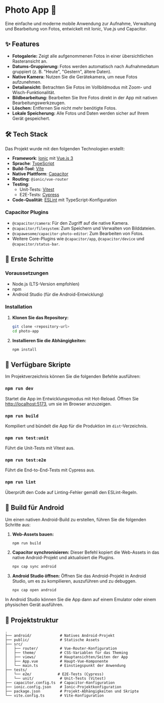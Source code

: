 # Photo App 📸

Eine einfache und moderne mobile Anwendung zur Aufnahme, Verwaltung und Bearbeitung von Fotos, entwickelt mit Ionic, Vue.js und Capacitor.

## ✨ Features

* **Fotogalerie:** Zeigt alle aufgenommenen Fotos in einer übersichtlichen Rasteransicht an.
* **Datums-Gruppierung:** Fotos werden automatisch nach Aufnahmedatum gruppiert (z. B. "Heute", "Gestern", ältere Daten).
* **Native Kamera:** Nutzen Sie die Gerätekamera, um neue Fotos aufzunehmen.
* **Detailansicht:** Betrachten Sie Fotos im Vollbildmodus mit Zoom- und Wisch-Funktionalität.
* **Bildbearbeitung:** Bearbeiten Sie Ihre Fotos direkt in der App mit nativen Bearbeitungswerkzeugen.
* **Löschen:** Entfernen Sie nicht mehr benötigte Fotos.
* **Lokale Speicherung:** Alle Fotos und Daten werden sicher auf Ihrem Gerät gespeichert.

## 🛠️ Tech Stack

Das Projekt wurde mit den folgenden Technologien erstellt:

* **Framework**: [Ionic](https://ionicframework.com/) mit [Vue.js 3](https://vuejs.org/)
* **Sprache**: [TypeScript](https://www.typescriptlang.org/)
* **Build-Tool**: [Vite](https://vitejs.dev/)
* **Native Plattform**: [Capacitor](https://capacitorjs.com/)
* **Routing**: `@ionic/vue-router`
* **Testing**:
    * Unit-Tests: [Vitest](https://vitest.dev/)
    * E2E-Tests: [Cypress](https://www.cypress.io/)
* **Code-Qualität**: [ESLint](https://eslint.org/) mit TypeScript-Konfiguration

### Capacitor Plugins

* `@capacitor/camera`: Für den Zugriff auf die native Kamera.
* `@capacitor/filesystem`: Zum Speichern und Verwalten von Bilddateien.
* `@capawesome/capacitor-photo-editor`: Zum Bearbeiten von Fotos.
* Weitere Core-Plugins wie `@capacitor/app`, `@capacitor/device` und `@capacitor/status-bar`.



## 🚀 Erste Schritte

### Voraussetzungen

* Node.js (LTS-Version empfohlen)
* npm
* Android Studio (für die Android-Entwicklung)

### Installation

1.  **Klonen Sie das Repository:**
    ```bash
    git clone <repository-url>
    cd photo-app
    ```

2.  **Installieren Sie die Abhängigkeiten:**
    ```bash
    npm install
    ```

## 📜 Verfügbare Skripte

Im Projektverzeichnis können Sie die folgenden Befehle ausführen:

### `npm run dev`

Startet die App im Entwicklungsmodus mit Hot-Reload. Öffnen Sie [http://localhost:5173](http://localhost:5173), um sie im Browser anzuzeigen.

### `npm run build`

Kompiliert und bündelt die App für die Produktion im `dist`-Verzeichnis.

### `npm run test:unit`

Führt die Unit-Tests mit Vitest aus.

### `npm run test:e2e`

Führt die End-to-End-Tests mit Cypress aus.

### `npm run lint`

Überprüft den Code auf Linting-Fehler gemäß den ESLint-Regeln.



## 📱 Build für Android

Um einen nativen Android-Build zu erstellen, führen Sie die folgenden Schritte aus:

1.  **Web-Assets bauen:**
    ```bash
    npm run build
    ```

2.  **Capacitor synchronisieren:**
    Dieser Befehl kopiert die Web-Assets in das native Android-Projekt und aktualisiert die Plugins.
    ```bash
    npx cap sync android
    ```

3.  **Android Studio öffnen:**
    Öffnen Sie das Android-Projekt in Android Studio, um es zu kompilieren, auszuführen und zu debuggen.
    ```bash
    npx cap open android
    ```

In Android Studio können Sie die App dann auf einem Emulator oder einem physischen Gerät ausführen.

## 📁 Projektstruktur

```
.
├── android/             # Natives Android-Projekt
├── public/              # Statische Assets
├── src/
│   ├── router/          # Vue-Router-Konfiguration
│   ├── theme/           # CSS-Variablen für das Theming
│   ├── views/           # Hauptansichten/Seiten der App
│   ├── App.vue          # Haupt-Vue-Komponente
│   └── main.ts          # Einstiegspunkt der Anwendung
├── tests/
│   └── e2e/            # E2E-Tests (Cypress)
│   └── unit/            # Unit-Tests (Vitest)
├── capacitor.config.ts  # Capacitor-Konfiguration
├── ionic.config.json    # Ionic-Projektkonfiguration
├── package.json         # Projekt-Abhängigkeiten und Skripte
└── vite.config.ts       # Vite-Konfiguration
```